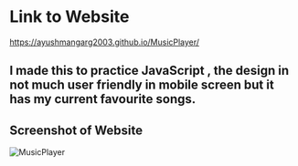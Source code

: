 # Link to Website
https://ayushmangarg2003.github.io/MusicPlayer/

## I made this to practice JavaScript , the design in not much user friendly in mobile screen but it has my current favourite songs.

## Screenshot of Website
![MusicPlayer](https://user-images.githubusercontent.com/105537793/212305127-f86ed557-8b9f-458a-a0e9-cfd33b52ac51.png)
